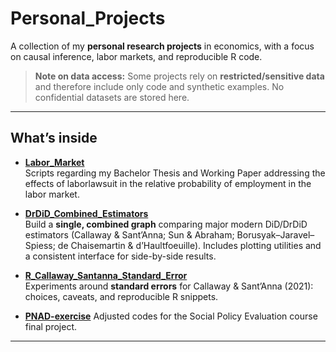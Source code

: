 # Personal_Projects

A collection of my **personal research projects** in economics, with a focus on
causal inference, labor markets, and reproducible R code.

> **Note on data access:** Some projects rely on **restricted/sensitive data** and
> therefore include only code and synthetic examples. No confidential datasets are stored here.

---

## What’s inside

- **[Labor_Market](./Labor_Market/)**  
  Scripts regarding my Bachelor Thesis and Working Paper addressing the effects of laborlawsuit in the
  relative probability of employment in the labor market.

- **[DrDiD_Combined_Estimators](./DrDiD_Combined_Estimators/)**  
  Build a **single, combined graph** comparing major modern DiD/DrDiD estimators
  (Callaway & Sant’Anna; Sun & Abraham; Borusyak–Jaravel–Spiess; de Chaisemartin & d’Haultfoeuille).
  Includes plotting utilities and a consistent interface for side-by-side results.

- **[R_Callaway_Santanna_Standard_Error](./R_Callaway_Santanna_Standard_Error/)**  
  Experiments around **standard errors** for Callaway & Sant’Anna (2021): choices,
  caveats, and reproducible R snippets.

- **[PNAD-exercise](./PNAD-exercise/)**
  Adjusted codes for the Social Policy Evaluation course final project. 
---

